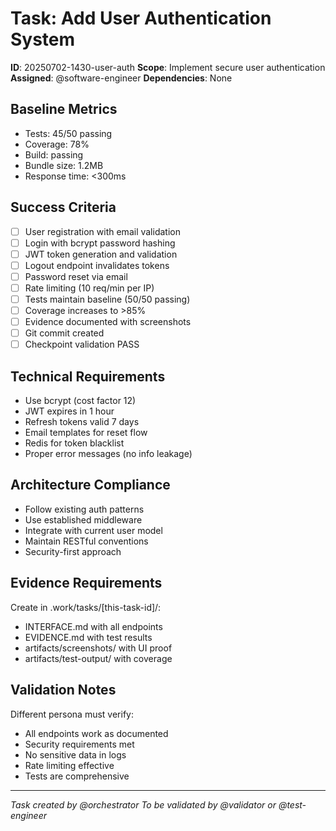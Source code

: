 # Task: Add User Authentication System

**ID**: 20250702-1430-user-auth
**Scope**: Implement secure user authentication
**Assigned**: @software-engineer
**Dependencies**: None

## Baseline Metrics
- Tests: 45/50 passing
- Coverage: 78%
- Build: passing
- Bundle size: 1.2MB
- Response time: <300ms

## Success Criteria
- [ ] User registration with email validation
- [ ] Login with bcrypt password hashing  
- [ ] JWT token generation and validation
- [ ] Logout endpoint invalidates tokens
- [ ] Password reset via email
- [ ] Rate limiting (10 req/min per IP)
- [ ] Tests maintain baseline (50/50 passing)
- [ ] Coverage increases to >85%
- [ ] Evidence documented with screenshots
- [ ] Git commit created
- [ ] Checkpoint validation PASS

## Technical Requirements
- Use bcrypt (cost factor 12)
- JWT expires in 1 hour
- Refresh tokens valid 7 days
- Email templates for reset flow
- Redis for token blacklist
- Proper error messages (no info leakage)

## Architecture Compliance
- Follow existing auth patterns
- Use established middleware
- Integrate with current user model
- Maintain RESTful conventions
- Security-first approach

## Evidence Requirements
Create in .work/tasks/[this-task-id]/:
- INTERFACE.md with all endpoints
- EVIDENCE.md with test results
- artifacts/screenshots/ with UI proof
- artifacts/test-output/ with coverage

## Validation Notes
Different persona must verify:
- All endpoints work as documented
- Security requirements met
- No sensitive data in logs
- Rate limiting effective
- Tests are comprehensive

---
*Task created by @orchestrator*
*To be validated by @validator or @test-engineer*